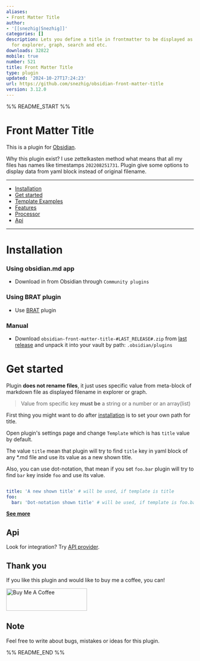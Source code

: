 ```yaml
---
aliases:
- Front Matter Title
author:
- '[[snezhig|Snezhig]]'
categories: []
description: Lets you define a title in frontmatter to be displayed as the filename
  for explorer, graph, search and etc.
downloads: 32822
mobile: true
number: 521
title: Front Matter Title
type: plugin
updated: '2024-10-27T17:24:23'
url: https://github.com/snezhig/obsidian-front-matter-title
version: 3.12.0
---
```


%% README_START %%

# Front Matter Title

This is a plugin for [Obsidian](https://obsidian.md).

Why this plugin exist? I use zettelkasten method what means that all my files has names like timestamps `202208251731`.
Plugin give some options to display data from yaml block instead of original filename.

---

- [Installation](#installation)
- [Get started](#get-started)
- [Template Examples](./docs/TemplateExamples.md)
- [Features](./docs/Features.md)
- [Processor](./docs/Processor.md)
- [Api](#api)

---

# Installation

### Using obsidian.md app

* Download in from Obsidian through `Community plugins`

### Using BRAT plugin

* Use [BRAT](https://github.com/TfTHacker/obsidian42-brat) plugin

### Manual

* Download `obsidian-front-matter-title-#LAST_RELEASE#.zip`
  from [last release](https://github.com/Snezhig/obsidian-front-matter-title/releases/latest/) and unpack it into your
  vault by path: `.obsidian/plugins`

# Get started

Plugin **does not rename files**,
it just uses specific value from meta-block of markdown file as displayed filename in explorer or graph.

> Value from specific key **must be** a string or a number or an array(list)

First thing you might want to do after [installation](#installation) is to set your own path for title.

Open plugin's settings page and change `Template` which is has `title` value by default.

The value `title` mean that plugin will try to find `title` key in yaml block of any *.md file and use its value as a
new shown title.

Also, you can use dot-notation, that mean if you set `foo.bar` plugin will try to find `bar` key inside `foo` and use
its value.

```yaml

title: 'A new shown title' # will be used, if template is title 
foo:
  bar: 'Dot-notation shown title' # will be used, if template is foo.bar
```

[**See more**](./docs/TemplateExamples.md)

## Api

Look for integration? Try [API provider](https://github.com/Snezhig/front-matter-plguin-api-provider).

## Thank you

If you like this plugin and would like to buy me a coffee, you can!

<a href="https://www.buymeacoffee.com/snezhig" target="_blank">
<img src="https://cdn.buymeacoffee.com/buttons/v2/default-violet.png" alt="Buy Me A Coffee" style="height: 60px !important;width: 217px !important;" >
</a>

## Note

Feel free to write about bugs, mistakes or ideas for this plugin.


%% README_END %%
